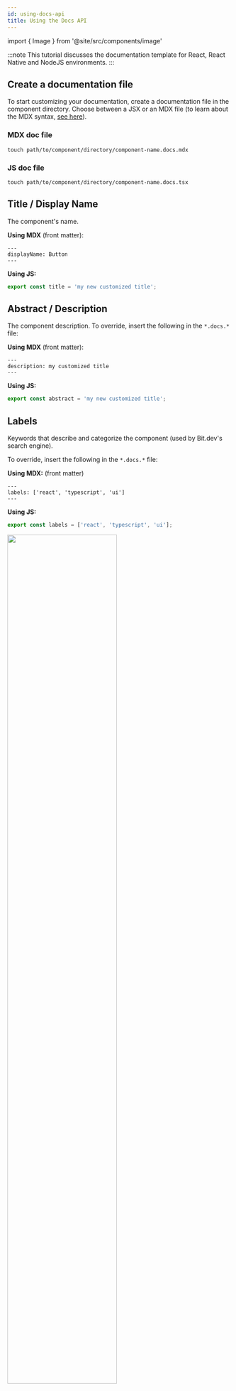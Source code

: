 ```yaml
---
id: using-docs-api
title: Using the Docs API
---
```


import { Image } from '@site/src/components/image'

:::note
This tutorial discusses the documentation template for React, React Native and NodeJS environments.
:::

## Create a documentation file

To start customizing your documentation, create a documentation file in the component directory.
Choose between a JSX or an MDX file (to learn about the MDX syntax, [see here](https://mdxjs.com/table-of-components)).

### MDX doc file

```
touch path/to/component/directory/component-name.docs.mdx
```

### JS doc file

```
touch path/to/component/directory/component-name.docs.tsx
```

## Title / Display Name

The component's name.

**Using MDX** (front matter):

```mdx
---
displayName: Button
---
```

**Using JS:**

```js
export const title = 'my new customized title';
```

## Abstract / Description

The component description. To override, insert the following in the `*.docs.*` file:

**Using MDX** (front matter):

```mdx
---
description: my customized title
---
```

**Using JS:**

```js
export const abstract = 'my new customized title';
```

## Labels

Keywords that describe and categorize the component (used by Bit.dev's search engine).

To override, insert the following in the `*.docs.*` file:

**Using MDX:** (front matter)

```mdx
---
labels: ['react', 'typescript', 'ui']
---
```

**Using JS:**

```js
export const labels = ['react', 'typescript', 'ui'];
```

<Image src="/img/ws_getting_started_frontmatter.png" width="70%" padding={20}/>

## Custom section

The custom JSX slot gives you the freedom to extend the documentation page as you like.

**Using MDX**:

This can be done by simply writing down MDX in the component's `*.docs.mdx` file, which can include simple markdown, as well as JSX.

> Never import React to MDX doc files as it is injected by default.

```mdx
import { Card } from './card';

### This is a custom section

Here's a React Card Component:

<Card />
```

<Image src="/static/img/card_example.png" width="50%"/>

<br />

**Using JSX:**
Create a function with the name 'Overview' and export it as default:

```jsx
export default function Overview() {
  return <h3>My custom docs section</h3>;
}
```

## Live examples

Examples are descriptions and playable code that instruct on how a component should be used.

To add live examples, insert the following in the `*.docs.*` file:

**Using MDX:**

````mdx
    ```jsx live=true
    const SayHi = () => {
        return <p>Hello!</p>
    }
    ```
````

**Using JSX:**
Create an `examples` variable.
The `examples` variable receives an array of objects, each representing a single example and each contains the following data (keys):

- **scope**: An _object_ with all relevant imports.
- **title**: A _string_ for the example title.
- **Description**: A _string_ for the example description.
- **Code**: A _string_ (template literal) for the example code.

For example, let's create an example for a 'Card' component:

```shell
$ touch ./path/to/component/folder/card.docs.tsx
```

Inside that file, we'll import the 'Card' component and set the `examples` variable with a single object.

```jsx
import React from 'react';
import { Card } from './card';

export const examples = [
  {
    scope: {
      Card,
    },
    title: 'Simple Card',
    description: "Use 'fullWidth' for small screens",
    code: `<Card size='fullWidth'>
                <p>When do two functions fight?</p>
                <p>- When they have arguments</p>
            </Card>`,
  },
];
```
